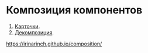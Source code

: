 Композиция компонентов
===

1. [Карточки](https://github.com/netology-code/ra16-homeworks/tree/ra-51/composition/cards).
2. [Декомпозиция](https://github.com/netology-code/ra16-homeworks/tree/ra-51/composition/decomposition).

https://irinarinch.github.io/composition/
